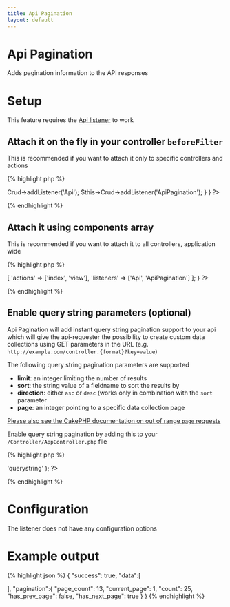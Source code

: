 ```yaml
---
title: Api Pagination
layout: default
---
```


# Api Pagination

Adds pagination information to the API responses

# Setup

This feature requires the [Api listener]({{site.url}}/docs/listeners/api.html) to work

## Attach it on the fly in your controller `beforeFilter`

This is recommended if you want to attach it only to specific controllers and actions

{% highlight php %}
<?php
class SamplesController extends AppController {

  public function beforeFilter() {
    $this->Crud->addListener('Api');
    $this->Crud->addListener('ApiPagination');
  }

}
?>
{% endhighlight %}

## Attach it using components array

This is recommended if you want to attach it to all controllers, application wide

{% highlight php %}
<?php
class SamplesController extends AppController {

  public $components = [
    'RequestHandler',
    'Crud.Crud' => [
      'actions' => ['index', 'view'],
      'listeners' => ['Api', 'ApiPagination']
    ];

}
?>
{% endhighlight %}

## Enable query string parameters (optional)

Api Pagination will add instant query string pagination support to your api which will give
the api-requester the possibility to create custom data collections using GET parameters
in the URL (e.g. `http://example.com/controller.{format}?key=value`)

The following query string pagination parameters are supported

- **limit**: an integer limiting the number of results
- **sort**: the string value of a fieldname to sort the results by
- **direction**: either `asc` or `desc` (works only in combination with the `sort` parameter
- **page**: an integer pointing to a specific data collection page

[Please also see the CakePHP documentation on out of range `page` requests](http://book.cakephp.org/2.0/en/core-libraries/components/pagination.html#out-of-range-page-requests)

Enable query string pagination by adding this to your `/Controller/AppController.php` file

{% highlight php %}
<?php
  public $paginate = array(
    'paramType' => 'querystring'
  );
?>
{% endhighlight %}

# Configuration

The listener does not have any configuration options

# Example output

{% highlight json %}
{
   "success": true,
   "data":[

   ],
   "pagination":{
      "page_count": 13,
      "current_page": 1,
      "count": 25,
      "has_prev_page": false,
      "has_next_page": true
   }
}
{% endhighlight %}

